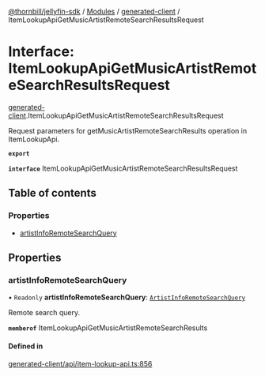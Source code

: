 [@thornbill/jellyfin-sdk](../README.md) / [Modules](../modules.md) / [generated-client](../modules/generated_client.md) / ItemLookupApiGetMusicArtistRemoteSearchResultsRequest

# Interface: ItemLookupApiGetMusicArtistRemoteSearchResultsRequest

[generated-client](../modules/generated_client.md).ItemLookupApiGetMusicArtistRemoteSearchResultsRequest

Request parameters for getMusicArtistRemoteSearchResults operation in ItemLookupApi.

**`export`**

**`interface`** ItemLookupApiGetMusicArtistRemoteSearchResultsRequest

## Table of contents

### Properties

- [artistInfoRemoteSearchQuery](generated_client.ItemLookupApiGetMusicArtistRemoteSearchResultsRequest.md#artistinforemotesearchquery)

## Properties

### artistInfoRemoteSearchQuery

• `Readonly` **artistInfoRemoteSearchQuery**: [`ArtistInfoRemoteSearchQuery`](generated_client.ArtistInfoRemoteSearchQuery.md)

Remote search query.

**`memberof`** ItemLookupApiGetMusicArtistRemoteSearchResults

#### Defined in

[generated-client/api/item-lookup-api.ts:856](https://github.com/thornbill/jellyfin-sdk-typescript/blob/b5d0506/src/generated-client/api/item-lookup-api.ts#L856)
